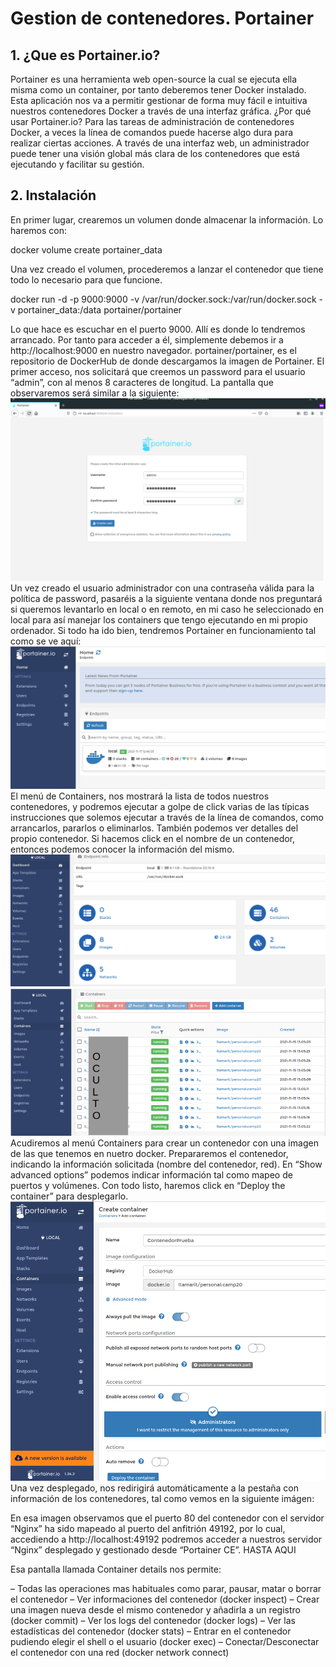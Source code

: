# Gestion de contenedores. Portainer
## 1. ¿Que es Portainer.io?
Portainer es una herramienta web open-source la cual se ejecuta ella misma como un container, por tanto deberemos tener Docker instalado. Esta aplicación nos va a permitir gestionar de forma muy fácil e intuitiva nuestros contenedores Docker a través de una interfaz gráfica.
¿Por qué usar Portainer.io?
Para las tareas de administración de contenedores Docker, a veces la línea de comandos puede hacerse algo dura para realizar ciertas acciones. A través de una interfaz web, un administrador puede tener una visión global más clara de los contenedores que está ejecutando y facilitar su gestión.
## 2. Instalación
En primer lugar, crearemos un volumen donde almacenar la información. Lo haremos con:

docker volume create portainer_data

Una vez creado el volumen, procederemos a lanzar el contenedor que tiene todo lo necesario para que funcione.

docker run -d -p 9000:9000 -v /var/run/docker.sock:/var/run/docker.sock -v portainer_data:/data portainer/portainer

Lo que hace es escuchar en el puerto 9000. Allí es donde lo tendremos arrancado. Por tanto para acceder a él, simplemente debemos ir a http://localhost:9000 en nuestro navegador. portainer/portainer, es el repositorio de DockerHub de donde descargamos la imagen de Portainer.
El primer acceso, nos solicitará que creemos un password para el usuario “admin”, con al menos 8 caracteres de longitud.
La pantalla que observaremos será similar a la siguiente:
![imagen](/imagenes/portainer1.png)
Un vez creado el usuario administrador con una contraseña válida para la política de password, pasaréis a la siguiente ventana donde nos preguntará si queremos levantarlo en local o en remoto, en mi caso he seleccionado en local para así manejar los containers que tengo ejecutando en mi propio ordenador.
Si todo ha ido bien, tendremos Portainer en funcionamiento tal como se ve aquí:
![imagen](/imagenes/portainer2.png)
El menú de Containers, nos mostrará la lista de todos nuestros contenedores, y podremos ejecutar a golpe de click varias de las típicas instrucciones que solemos ejecutar a través de la línea de comandos, como arrancarlos, pararlos o eliminarlos.  También podemos ver detalles del propio contenedor. Si hacemos click en el nombre de un contenedor, entonces podemos conocer la información del mismo.
![imagen](/imagenes/portainer3.png)
![imagen](/imagenes/portainer4.png)
Acudiremos  al menú Containers para crear un contenedor con una imagen de las que tenemos en nuetro docker. Prepararemos el contenedor, indicando la información solicitada (nombre del contenedor, red). En “Show advanced options” podemos indicar información tal como mapeo de puertos y volúmenes.
Con todo listo, haremos click en “Deploy the container” para desplegarlo.
![imagen](/imagenes/portainer5.png)
Una vez desplegado, nos redirigirá automáticamente a la pestaña con información de los contenedores, tal como vemos en la siguiente imágen:

En esa imagen observamos que el puerto 80 del contenedor con el servidor “Nginx” ha sido mapeado al puerto del anfitrión 49192, por lo cual, accediendo a http://localhost:49192 podremos acceder a nuestros servidor “Nginx” desplegado y gestionado desde “Portainer CE”.
HASTA AQUI

Esa pantalla llamada Container details nos permite:

– Todas las operaciones mas habituales como parar, pausar, matar o borrar el contenedor
– Ver informaciones del contenedor (docker inspect)
– Crear una imagen nueva desde el mismo contenedor y añadirla a un registro (docker commit)
– Ver los logs del contenedor (docker logs)
– Ver las estadísticas del contenedor (docker stats)
– Entrar en el contenedor pudiendo elegir el shell o el usuario (docker exec)
– Conectar/Desconectar el contenedor con una red (docker network connect)
